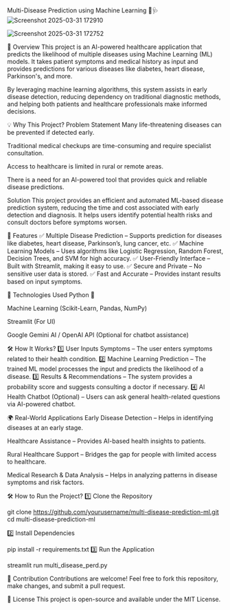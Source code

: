 Multi-Disease Prediction using Machine Learning 🏥🩺
![Screenshot 2025-03-31 172910](https://github.com/user-attachments/assets/2b982a44-3bcf-4bef-a618-2da8d788720e)

![Screenshot 2025-03-31 172752](https://github.com/user-attachments/assets/691b29a5-0c97-4a7d-9f45-34782f109ae4)

📌 Overview
This project is an AI-powered healthcare application that predicts the likelihood of multiple diseases using Machine Learning (ML) models. It takes patient symptoms and medical history as input and provides predictions for various diseases like diabetes, heart disease, Parkinson's, and more.

By leveraging machine learning algorithms, this system assists in early disease detection, reducing dependency on traditional diagnostic methods, and helping both patients and healthcare professionals make informed decisions.

💡 Why This Project?
Problem Statement
Many life-threatening diseases can be prevented if detected early.

Traditional medical checkups are time-consuming and require specialist consultation.

Access to healthcare is limited in rural or remote areas.

There is a need for an AI-powered tool that provides quick and reliable disease predictions.

Solution
This project provides an efficient and automated ML-based disease prediction system, reducing the time and cost associated with early detection and diagnosis. It helps users identify potential health risks and consult doctors before symptoms worsen.

🚀 Features
✅ Multiple Disease Prediction – Supports prediction for diseases like diabetes, heart disease, Parkinson’s, lung cancer, etc.
✅ Machine Learning Models – Uses algorithms like Logistic Regression, Random Forest, Decision Trees, and SVM for high accuracy.
✅ User-Friendly Interface – Built with Streamlit, making it easy to use.
✅ Secure and Private – No sensitive user data is stored.
✅ Fast and Accurate – Provides instant results based on input symptoms.

🔬 Technologies Used
Python 🐍

Machine Learning (Scikit-Learn, Pandas, NumPy)

Streamlit (For UI)

Google Gemini AI / OpenAI API (Optional for chatbot assistance)

🛠 How It Works?
1️⃣ User Inputs Symptoms – The user enters symptoms related to their health condition.
2️⃣ Machine Learning Prediction – The trained ML model processes the input and predicts the likelihood of a disease.
3️⃣ Results & Recommendations – The system provides a probability score and suggests consulting a doctor if necessary.
4️⃣ AI Health Chatbot (Optional) – Users can ask general health-related questions via AI-powered chatbot.

🌍 Real-World Applications
Early Disease Detection – Helps in identifying diseases at an early stage.

Healthcare Assistance – Provides AI-based health insights to patients.

Rural Healthcare Support – Bridges the gap for people with limited access to healthcare.

Medical Research & Data Analysis – Helps in analyzing patterns in disease symptoms and risk factors.

🛠 How to Run the Project?
1️⃣ Clone the Repository

git clone https://github.com/yourusername/multi-disease-prediction-ml.git
cd multi-disease-prediction-ml

2️⃣ Install Dependencies

pip install -r requirements.txt
3️⃣ Run the Application

streamlit run multi_disease_perd.py

🤝 Contribution
Contributions are welcome! Feel free to fork this repository, make changes, and submit a pull request.

📜 License
This project is open-source and available under the MIT License.
